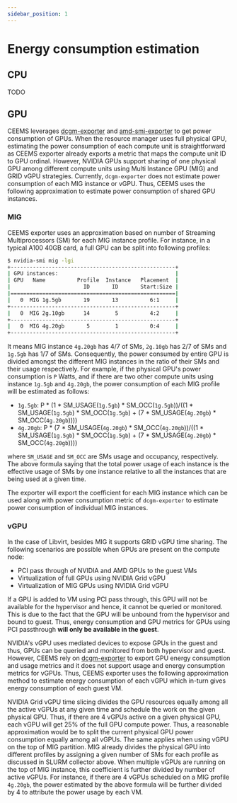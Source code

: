 ```yaml
---
sidebar_position: 1
---
```


# Energy consumption estimation

## CPU

TODO

## GPU

CEEMS leverages [dcgm-exporter](https://github.com/NVIDIA/dcgm-exporter) and
[amd-smi-exporter](https://github.com/amd/amd_smi_exporter) to get power
consumption of GPUs. When the resource manager uses full physical GPU, estimating
the power consumption of each compute unit is straightforward as CEEMS exporter
already exports a metric that maps the compute unit ID to GPU ordinal. However,
NVIDIA GPUs support sharing of one physical GPU among different compute units
using Multi Instance GPU (MIG) and GRID vGPU strategies. Currently, `dcgm-exporter`
does not estimate power consumption of each MIG instance or vGPU. Thus, CEEMS uses the
following approximation to estimate power consumption of shared GPU instances.

### MIG

CEEMS exporter uses an approximation based on number of
Streaming Multiprocessors (SM) for each
MIG instance profile. For instance, in a typical A100 40GB card, a full GPU can be
split into following profiles:

```bash
$ nvidia-smi mig -lgi
+----------------------------------------------------+
| GPU instances:                                     |
| GPU   Name          Profile  Instance   Placement  |
|                       ID       ID       Start:Size |
|====================================================|
|   0  MIG 1g.5gb       19       13          6:1     |
+----------------------------------------------------+
|   0  MIG 2g.10gb      14        5          4:2     |
+----------------------------------------------------+
|   0  MIG 4g.20gb       5        1          0:4     |
+----------------------------------------------------+
```

It means MIG instance `4g.20gb` has 4/7 of SMs, `2g.10gb` has 2/7 of SMs and `1g.5gb` has
1/7 of SMs. Consequently, the power consumed by entire GPU is divided amongst the different
MIG instances in the ratio of their SMs and their usage respectively. For example, if the physical GPU's
power consumption is `P` Watts, and if there are two other compute units using instance `1g.5gb` and `4g.20gb`,
the power consumption of each MIG profile will be estimated as follows:

- `1g.5gb`: P * (1 * SM_USAGE(`1g.5gb`) * SM_OCC(`1g.5gb`))/((1 * SM_USAGE(`1g.5gb`) * SM_OCC(`1g.5gb`) + (7 * SM_USAGE(`4g.20gb`) * SM_OCC(`4g.20gb`))))
- `4g.20gb`: P * (7 * SM_USAGE(`4g.20gb`) * SM_OCC(`4g.20gb`))/((1 * SM_USAGE(`1g.5gb`) * SM_OCC(`1g.5gb`) + (7 * SM_USAGE(`4g.20gb`) * SM_OCC(`4g.20gb`))))

where `SM_USAGE` and `SM_OCC` are SMs usage and occupancy, respectively. The above formula
saying that the total power usage of each instance is the effective usage of SMs by one instance
relative to all the instances that are being used at a given time.

The exporter will export the coefficient for each MIG instance which can be used along with
power consumption metric of `dcgm-exporter` to estimate power consumption of individual MIG
instances.

### vGPU

In the case of Libvirt, besides MIG it supports GRID vGPU time sharing. The following scenarios
are possible when GPUs are present on the compute node:

- PCI pass through of NVIDIA and AMD GPUs to the guest VMs
- Virtualization of full GPUs using NVIDIA Grid vGPU
- Virtualization of MIG GPUs using NVIDIA Grid vGPU

If a GPU is added to VM using PCI pass through, this GPU will not be available
for the hypervisor and hence, it cannot be queried or monitored. This is due to
the fact that the GPU will be unbound from the hypervisor and bound to guest.
Thus, energy consumption and GPU metrics for GPUs using PCI passthrough
**will only be available in the guest**.

NVIDIA's vGPU uses mediated devices to expose GPUs in the guest and thus,
GPUs can be queried and monitored from both hypervisor and guest. However,
CEEMS rely on [dcgm-exporter](https://github.com/NVIDIA/dcgm-exporter) to
export GPU energy consumption and usage metrics and it does not support
usage and energy consumption metrics for vGPUs. Thus, CEEMS exporter uses
the following approximation method to estimate energy consumption of each
vGPU which in-turn gives energy consumption of each guest VM.

NVIDIA Grid vGPU time slicing divides the GPU resources equally among all the
active vGPUs at any given time and schedule the work on the given physical
GPU. Thus, if there are 4 vGPUs active on a given physical GPU, each vGPU
will get 25% of the full GPU compute power. Thus, a reasonable approximation
would be to split the current physical GPU power consumption equally among all
vGPUs. The same applies when using vGPU on the top of MIG partition. MIG
already divides the physical GPU into different profiles by assigning a given
number of SMs for each profile as discussed in SLURM collector above. When
multiple vGPUs are running on the top of MIG instance, this coefficient is
further divided by number of active vGPUs. For instance, if there are 4 vGPUs
scheduled on a MIG profile `4g.20gb`, the power estimated by the above formula
will be further divided by 4 to attribute the power usage by each VM.
